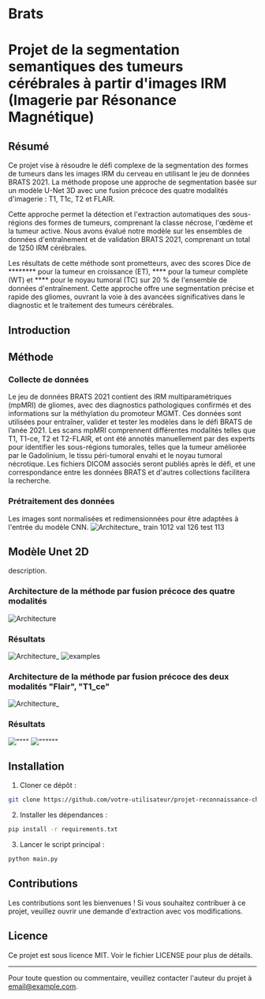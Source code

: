 # Brats
# Projet de la segmentation semantiques des tumeurs cérébrales à partir d'images IRM (Imagerie par Résonance Magnétique)

## Résumé

Ce projet vise à résoudre le défi complexe de la segmentation des formes de tumeurs dans les images IRM du cerveau en utilisant le jeu de données BRATS 2021. La méthode propose une approche de segmentation basée sur un modèle U-Net 3D avec une fusion précoce des quatre modalités d'imagerie : T1, T1c, T2 et FLAIR.

Cette approche permet la détection et l'extraction automatiques des sous-régions des formes de tumeurs, comprenant la classe nécrose, l'œdème et la tumeur active. Nous avons évalué notre modèle sur les ensembles de données d'entraînement et de validation BRATS 2021, comprenant un total de 1250 IRM cérébrales.

Les résultats de cette méthode sont prometteurs, avec des scores Dice de ******** pour la tumeur en croissance (ET), **** pour la tumeur complète (WT) et **** pour le noyau tumoral (TC) sur 20 % de l'ensemble de données d'entraînement. Cette approche offre une segmentation précise et rapide des gliomes, ouvrant la voie à des avancées significatives dans le diagnostic et le traitement des tumeurs cérébrales.

## Introduction



## Méthode

### Collecte de données
Le jeu de données BRATS 2021 contient des IRM multiparamétriques (mpMRI) de gliomes, avec des diagnostics pathologiques confirmés et des informations sur la méthylation du promoteur MGMT. Ces données sont utilisées pour entraîner, valider et tester les modèles dans le défi BRATS de l’anée 2021. Les scans mpMRI comprennent différentes modalités telles que T1, T1-ce, T2 et T2-FLAIR, et ont été annotés manuellement par des experts pour identifier les sous-régions tumorales, telles que la tumeur améliorée par le Gadolinium, le tissu péri-tumoral envahi et le noyau tumoral nécrotique. Les fichiers DICOM associés seront publiés après le défi, et une correspondance entre les données BRATS et d'autres collections facilitera la recherche.


### Prétraitement des données
Les images sont normalisées et redimensionnées pour être adaptées à l'entrée du modèle CNN.
![Architecture_](images/data_distrb_v1.png) 
train 1012
 val 126
test 113


## Modèle Unet 2D
description.
### Architecture de la méthode par fusion précoce des quatre modalités

![Architecture](images/unet2D_4mod.png)
### Résultats 
![Architecture_](images/curve_train_m1.png)
![examples](images/examples_m1)
### Architecture de la méthode par fusion précoce des deux modalités "Flair", "T1_ce"

![Architecture_](images/unet2D_2mod.png) 

### Résultats 
![""""](images/curve_train_mdl2.png)
![""""""](images/examples_m2.png)
## Installation

1. Cloner ce dépôt :

```bash
git clone https://github.com/votre-utilisateur/projet-reconnaissance-chiffres-manuscrits.git
```

2. Installer les dépendances :

```bash
pip install -r requirements.txt
```

3. Lancer le script principal :

```bash
python main.py
```

## Contributions

Les contributions sont les bienvenues ! Si vous souhaitez contribuer à ce projet, veuillez ouvrir une demande d'extraction avec vos modifications.

## Licence

Ce projet est sous licence MIT. Voir le fichier LICENSE pour plus de détails.

---

Pour toute question ou commentaire, veuillez contacter l'auteur du projet à [email@example.com](mailto:email@example.com).
